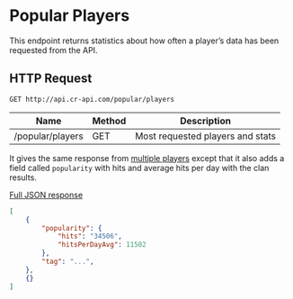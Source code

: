 # Popular Players

This endpoint returns statistics about how often a player’s data has been requested from the API.


## HTTP Request

`GET http://api.cr-api.com/popular/players`

Name | Method | Description
--- | --- | ---
/popular/players | GET | Most requested players and stats

It gives the same response from [multiple players](/clans/multiple_players) except that it also adds a field called `popularity` with hits and average hits per day with the clan results.

<a href="/json/popular_players.json">Full JSON response</a>

```json
[
    {
        "popularity": {
            "hits": "34506",
            "hitsPerDayAvg": 11502
        },
        "tag": "...",
    },
    {}
]
```
